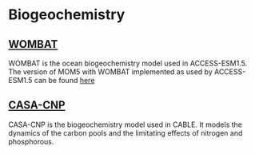 # Biogeochemistry

## [WOMBAT][WOMBAT]
WOMBAT is the ocean biogeochemistry model used in ACCESS-ESM1.5. The version of MOM5 with WOMBAT implemented as used by ACCESS-ESM1.5 can be found [here][MOM5-WOMBAT]

## [CASA-CNP][CASA-CNP]
CASA-CNP is the biogeochemistry model used in CABLE. It models the dynamics of the carbon pools and the limitating effects of nitrogen and phosphorous.

[WOMBAT]: https://www.access-nri.org.au/models/model-components/biogeochemistry-model-component-ocean-wombat/
[MOM5-WOMBAT]: https://github.com/COSIMA/ACCESS-ESM1.5-MOM5
[CASA-CNP]: https://www.access-nri.org.au/models/model-components/biogeochemistry-model-component-land/